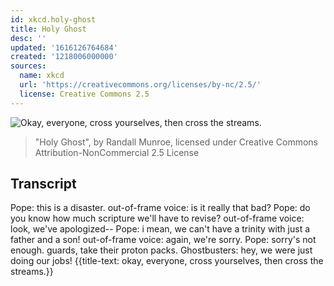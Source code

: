 ```yaml
---
id: xkcd.holy-ghost
title: Holy Ghost
desc: ''
updated: '1616126764684'
created: '1218006000000'
sources:
  name: xkcd
  url: 'https://creativecommons.org/licenses/by-nc/2.5/'
  license: Creative Commons 2.5
---
```

![Okay, everyone, cross yourselves, then cross the streams.](https://imgs.xkcd.com/comics/holy_ghost.png)
> "Holy Ghost", by Randall Munroe, licensed under Creative Commons Attribution-NonCommercial 2.5 License

## Transcript
Pope: this is a disaster.
out-of-frame voice: is it really that bad?
Pope: do you know how much scripture we'll have to revise?
out-of-frame voice: look, we've apologized--
Pope: i mean, we can't have a trinity with just a father and a son!
out-of-frame voice: again, we're sorry.
Pope: sorry's not enough. guards, take their proton packs.
Ghostbusters: hey, we were just doing our jobs!
{{title-text: okay, everyone, cross yourselves, then cross the streams.}}
